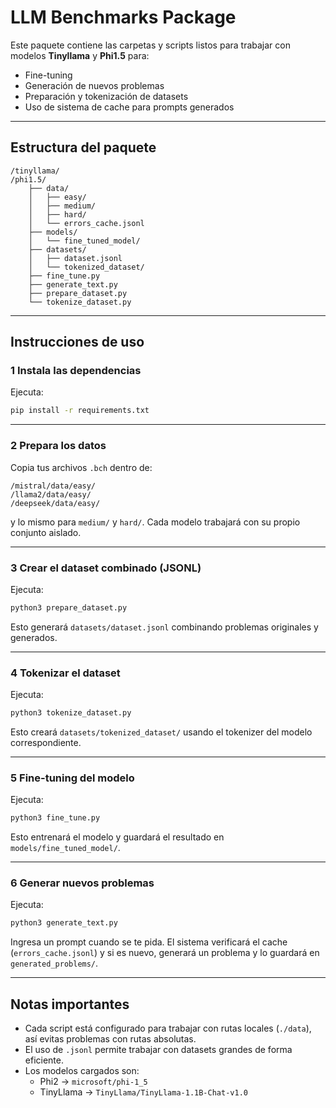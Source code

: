 
# LLM Benchmarks Package 

Este paquete contiene las carpetas y scripts listos para trabajar con modelos **Tinyllama** y **Phi1.5** para:
* Fine-tuning
* Generación de nuevos problemas
* Preparación y tokenización de datasets
* Uso de sistema de cache para prompts generados

---

## Estructura del paquete

```
/tinyllama/
/phi1.5/
    ├── data/
    │   ├── easy/
    │   ├── medium/
    │   ├── hard/
    │   └── errors_cache.jsonl
    ├── models/
    │   └── fine_tuned_model/
    ├── datasets/
    │   ├── dataset.jsonl
    │   └── tokenized_dataset/
    ├── fine_tune.py
    ├── generate_text.py
    ├── prepare_dataset.py
    └── tokenize_dataset.py
```

---

## Instrucciones de uso

### 1 Instala las dependencias

Ejecuta:
```bash
pip install -r requirements.txt
```

---

### 2 Prepara los datos

Copia tus archivos `.bch` dentro de:
```
/mistral/data/easy/
/llama2/data/easy/
/deepseek/data/easy/
```
y lo mismo para `medium/` y `hard/`.
Cada modelo trabajará con su propio conjunto aislado.

---

### 3 Crear el dataset combinado (JSONL)

Ejecuta:
```bash
python3 prepare_dataset.py
```
Esto generará `datasets/dataset.jsonl` combinando problemas originales y generados.

---

### 4 Tokenizar el dataset

Ejecuta:
```bash
python3 tokenize_dataset.py
```
Esto creará `datasets/tokenized_dataset/` usando el tokenizer del modelo correspondiente.

---

### 5 Fine-tuning del modelo

Ejecuta:
```bash
python3 fine_tune.py
```
Esto entrenará el modelo y guardará el resultado en `models/fine_tuned_model/`.

---

### 6 Generar nuevos problemas

Ejecuta:
```bash
python3 generate_text.py
```
Ingresa un prompt cuando se te pida.
El sistema verificará el cache (`errors_cache.jsonl`) y si es nuevo, generará un problema y lo guardará en `generated_problems/`.

---

## Notas importantes

- Cada script está configurado para trabajar con rutas locales (`./data`), así evitas problemas con rutas absolutas.
- El uso de `.jsonl` permite trabajar con datasets grandes de forma eficiente.
- Los modelos cargados son:
    - Phi2 → `microsoft/phi-1_5`
    - TinyLlama → `TinyLlama/TinyLlama-1.1B-Chat-v1.0`

